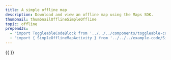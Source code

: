 ```yaml
---
title: A simple offline map
description: Download and view an offline map using the Maps SDK.
thumbnail: thumbnailOfflineSimpleOffline
topic: offline
prependJs:
  - "import ToggleableCodeBlock from '../../../components/toggleable-code-block'"
  - "import { SimpleOfflineMapActivity } from '../../../example-code/SimpleOfflineMapActivity.js'"
---
```


<!-- Any notes about this example would go here.  -->

{{
  <ToggleableCodeBlock 
    codeSnippet={SimpleOfflineMapActivity}
  />
}}
